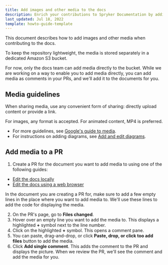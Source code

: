 ```yaml
---
title: Add images and other media to the docs
description: Enrich your contributions to Spryker Documentation by adding media, this article explains exactly how you can add media to the Spryker docs articles.
last_updated: Jul 18, 2022
template: howto-guide-template
---
```


This document describes how to add images and other media when contributing to the docs.

To keep the repository lightweight, the media is stored separately in a dedicated Amazon S3 bucket.

For now, only the docs team can add media directly to the bucket. While we are working on a way to enable you to add media directly, you can add media as comments in your PRs, and we'll add it to the documents for you.

## Media guidelines

When sharing media, use any convenient form of sharing: directly upload content or provide a link.

For images, any format is accepted.
For animated content, MP4 is preferred.

* For more guidelines, see [Google's guide to media](https://developers.google.com/style/images).
* For instructions on adding diagrams, see [Add and edit diagrams](/docs/about/all/about-the-docs/contribute-to-the-docs/add-and-edit-diagrams-in-the-docs.html).

## Add media to a PR

1. Create a PR for the document you want to add media to using one of the following guides:
  * [Edit the docs locally](/docs/about/all/about-the-docs/contribute-to-the-docs/edit-the-docs-locally.html)
  * [Edit the docs using a web browser](/docs/about/all/about-the-docs/contribute-to-the-docs/edit-the-docs-using-a-web-browser.html)

  In the document you are creating a PR for, make sure to add a few empty lines in the place where you want to add media to. We'll use these lines to add the code for displaying the media.

2. On the PR's page, go to **Files changed**.
3. Hover over an empty line you want to add the media to.
  This displays a highlighted **+** symbol next to the line number.
4. Click on the highlighted **+** symbol.
  This opens a comment pane.
5. You can paste, drag-and-drop, or click **Paste, drop, or click too add files** button to add the media.
6. Click **Add single comment**.
  This adds the comment to the PR and displays the picture. When we review the PR, we'll see the comment and add the media for you.
